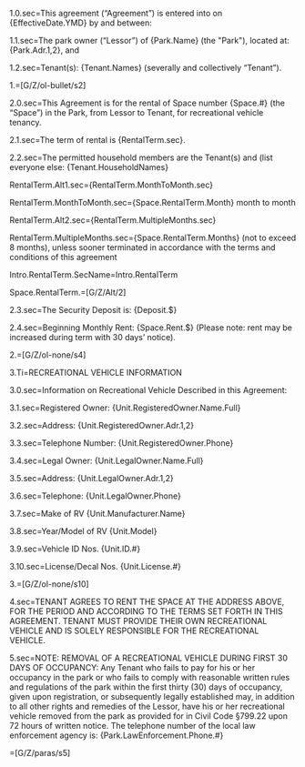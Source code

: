 1.0.sec=This agreement (“Agreement”) is entered into on {EffectiveDate.YMD} by and between:

1.1.sec=The park owner (“Lessor”) of {Park.Name} (the "Park"), located at: {Park.Adr.1,2}, and

1.2.sec=Tenant(s): {Tenant.Names} (severally and collectively “Tenant”). 

1.=[G/Z/ol-bullet/s2]

2.0.sec=This Agreement is for the rental of Space number {Space.#} (the  “Space”) in the Park, from Lessor to Tenant, for recreational vehicle tenancy.

2.1.sec=The term of rental is {RentalTerm.sec}.

2.2.sec=The permitted household members are the Tenant(s) and (list everyone else: {Tenant.HouseholdNames}

RentalTerm.Alt1.sec={RentalTerm.MonthToMonth.sec}

RentalTerm.MonthToMonth.sec={Space.RentalTerm.Month} month to month

RentalTerm.Alt2.sec={RentalTerm.MultipleMonths.sec}

RentalTerm.MultipleMonths.sec={Space.RentalTerm.Months} (not to exceed 8 months), unless sooner terminated in accordance with the terms and conditions of this agreement

Intro.RentalTerm.SecName=Intro.RentalTerm

Space.RentalTerm.=[G/Z/Alt/2]

2.3.sec=The Security Deposit is: {Deposit.$}

2.4.sec=Beginning Monthly Rent: {Space.Rent.$} (Please note: rent may be increased during term with 30 days’ notice).

2.=[G/Z/ol-none/s4]

3.Ti=RECREATIONAL VEHICLE INFORMATION

3.0.sec=Information on Recreational Vehicle Described in this Agreement:

3.1.sec=Registered Owner:	{Unit.RegisteredOwner.Name.Full}							

3.2.sec=Address:	{Unit.RegisteredOwner.Adr.1,2}					

3.3.sec=Telephone Number: {Unit.RegisteredOwner.Phone}					

3.4.sec=Legal Owner:	{Unit.LegalOwner.Name.Full}			

3.5.sec=Address:	{Unit.LegalOwner.Adr.1,2}			

3.6.sec=Telephone: {Unit.LegalOwner.Phone}							

3.7.sec=Make of RV	{Unit.Manufacturer.Name}							

3.8.sec=Year/Model of RV	{Unit.Model}						

3.9.sec=Vehicle ID Nos. {Unit.ID.#}							

3.10.sec=License/Decal Nos. {Unit.License.#}

3.=[G/Z/ol-none/s10]

4.sec=TENANT AGREES TO RENT THE SPACE AT THE ADDRESS ABOVE, FOR THE PERIOD AND ACCORDING TO THE TERMS SET FORTH IN THIS AGREEMENT. TENANT MUST PROVIDE THEIR OWN RECREATIONAL VEHICLE AND IS SOLELY RESPONSIBLE FOR THE RECREATIONAL VEHICLE.

5.sec=NOTE: REMOVAL OF A RECREATIONAL VEHICLE DURING FIRST 30 DAYS OF OCCUPANCY: Any Tenant who fails to pay for his or her occupancy in the park or who fails to comply with reasonable written rules and regulations of the park within the first thirty (30) days of occupancy, given upon registration, or subsequently legally established may, in addition to all other rights and remedies of the Lessor, have his or her recreational vehicle removed from the park as provided for in Civil Code §799.22 upon 72 hours of written notice.  The telephone number of the local law enforcement agency is: {Park.LawEnforcement.Phone.#}

=[G/Z/paras/s5]

